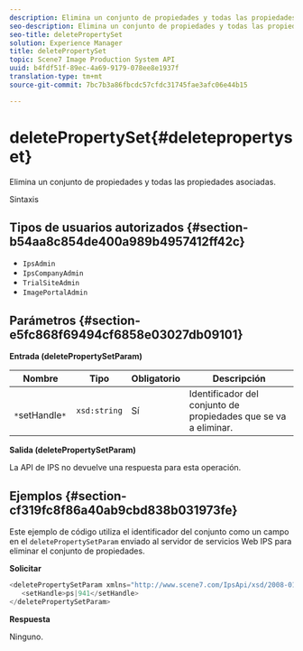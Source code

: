 ```yaml
---
description: Elimina un conjunto de propiedades y todas las propiedades asociadas.
seo-description: Elimina un conjunto de propiedades y todas las propiedades asociadas.
seo-title: deletePropertySet
solution: Experience Manager
title: deletePropertySet
topic: Scene7 Image Production System API
uuid: b4fdf51f-89ec-4a69-9179-078ee8e1937f
translation-type: tm+mt
source-git-commit: 7bc7b3a86fbcdc57cfdc31745fae3afc06e44b15

---
```



# deletePropertySet{#deletepropertyset}

Elimina un conjunto de propiedades y todas las propiedades asociadas.

Sintaxis

## Tipos de usuarios autorizados {#section-b54aa8c854de400a989b4957412ff42c}

* `IpsAdmin`
* `IpsCompanyAdmin`
* `TrialSiteAdmin`
* `ImagePortalAdmin`

## Parámetros {#section-e5fc868f69494cf6858e03027db09101}

**Entrada (deletePropertySetParam)**

| Nombre | Tipo | Obligatorio | Descripción |
|---|---|---|---|
| ` *`setHandle`*` | `xsd:string` | Sí | Identificador del conjunto de propiedades que se va a eliminar. |

**Salida (deletePropertySetParam)**

La API de IPS no devuelve una respuesta para esta operación.

## Ejemplos {#section-cf319fc8f86a40ab9cbd838b031973fe}

Este ejemplo de código utiliza el identificador del conjunto como un campo en el `deletePropertySetParam` enviado al servidor de servicios Web IPS para eliminar el conjunto de propiedades.

**Solicitar**

```java
<deletePropertySetParam xmlns="http://www.scene7.com/IpsApi/xsd/2008-01-15">
   <setHandle>ps|941</setHandle>
</deletePropertySetParam>
```

**Respuesta**

Ninguno.
